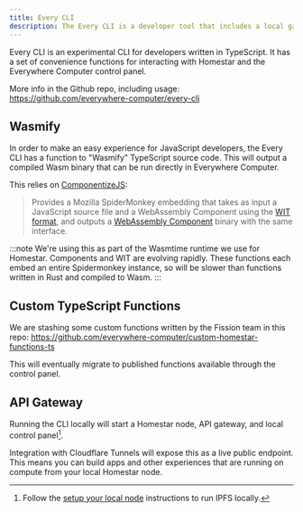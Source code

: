 ```yaml
---
title: Every CLI
description: The Every CLI is a developer tool that includes a local gateway server
---
```


Every CLI is an experimental CLI for developers written in TypeScript. It has a set of convenience functions for interacting with Homestar and the Everywhere Computer control panel.

More info in the Github repo, including usage: https://github.com/everywhere-computer/every-cli

## Wasmify

In order to make an easy experience for JavaScript developers, the Every CLI has a function to "Wasmify" TypeScript source code. This will output a compiled Wasm binary that can be run directly in Everywhere Computer.

This relies on [ComponentizeJS](https://github.com/bytecodealliance/ComponentizeJS):

> Provides a Mozilla SpiderMonkey embedding that takes as input a JavaScript source file and a WebAssembly Component using the [WIT format](https://github.com/WebAssembly/component-model/blob/main/design/mvp/WIT.md), and outputs a [WebAssembly Component](https://github.com/WebAssembly/component-model) binary with the same interface.

:::note
We're using this as part of the Wasmtime runtime we use for Homestar. Components and WIT are evolving rapidly. These functions each embed an entire Spidermonkey instance, so will be slower than functions written in Rust and compiled to Wasm.
:::

## Custom TypeScript Functions

We are stashing some custom functions written by the Fission team in this repo: https://github.com/everywhere-computer/custom-homestar-functions-ts

This will eventually migrate to published functions available through the control panel.


## API Gateway

Running the CLI locally will start a Homestar node, API gateway, and local control panel[^ipfs]. 

Integration with Cloudflare Tunnels will expose this as a live public endpoint. This means you can build apps and other experiences that are running on compute from your local Homestar node.

[^ipfs]: Follow the [setup your local node](/getting-started/setup-your-local-node/#prepare-ipfs) instructions to run IPFS locally.